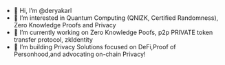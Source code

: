 - 👋 Hi, I’m @deryakarl
- 👀 I’m interested in Quantum Computing (QNIZK, Certified Randomness), Zero Knowledge Proofs and Privacy 
- 🌱 I’m currently working on Zero Knowledge Poofs, p2p PRIVATE token transfer protocol, zkIdentity
- 💞️ I’m building Privacy Solutions focused on DeFi,Proof of Personhood,and advocating on-chain Privacy!


<!---
deryakarl/deryakarl is a ✨ special ✨ repository because its `README.md` (this file) appears on your GitHub profile.
You can click the Preview link to take a look at your changes.
--->
